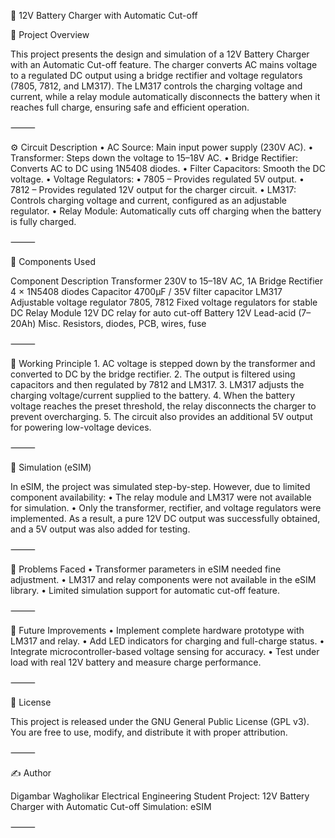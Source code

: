 🔋 12V Battery Charger with Automatic Cut-off

📘 Project Overview

This project presents the design and simulation of a 12V Battery Charger with an Automatic Cut-off feature.
The charger converts AC mains voltage to a regulated DC output using a bridge rectifier and voltage regulators (7805, 7812, and LM317).
The LM317 controls the charging voltage and current, while a relay module automatically disconnects the battery when it reaches full charge, ensuring safe and efficient operation.

⸻

⚙ Circuit Description
	•	AC Source: Main input power supply (230V AC).
	•	Transformer: Steps down the voltage to 15–18V AC.
	•	Bridge Rectifier: Converts AC to DC using 1N5408 diodes.
	•	Filter Capacitors: Smooth the DC voltage.
	•	Voltage Regulators:
	•	7805 – Provides regulated 5V output.
	•	7812 – Provides regulated 12V output for the charger circuit.
	•	LM317: Controls charging voltage and current, configured as an adjustable regulator.
	•	Relay Module: Automatically cuts off charging when the battery is fully charged.

⸻

🧩 Components Used

Component	Description
Transformer	230V to 15–18V AC, 1A
Bridge Rectifier	4 × 1N5408 diodes
Capacitor	4700µF / 35V filter capacitor
LM317	Adjustable voltage regulator
7805, 7812	Fixed voltage regulators for stable DC
Relay Module	12V DC relay for auto cut-off
Battery	12V Lead-acid (7–20Ah)
Misc.	Resistors, diodes, PCB, wires, fuse


⸻

🧠 Working Principle
	1.	AC voltage is stepped down by the transformer and converted to DC by the bridge rectifier.
	2.	The output is filtered using capacitors and then regulated by 7812 and LM317.
	3.	LM317 adjusts the charging voltage/current supplied to the battery.
	4.	When the battery voltage reaches the preset threshold, the relay disconnects the charger to prevent overcharging.
	5.	The circuit also provides an additional 5V output for powering low-voltage devices.

⸻

🧪 Simulation (eSIM)

In eSIM, the project was simulated step-by-step.
However, due to limited component availability:
	•	The relay module and LM317 were not available for simulation.
	•	Only the transformer, rectifier, and voltage regulators were implemented.
As a result, a pure 12V DC output was successfully obtained, and a 5V output was also added for testing.

⸻

🚧 Problems Faced
	•	Transformer parameters in eSIM needed fine adjustment.
	•	LM317 and relay components were not available in the eSIM library.
	•	Limited simulation support for automatic cut-off feature.

⸻

🧰 Future Improvements
	•	Implement complete hardware prototype with LM317 and relay.
	•	Add LED indicators for charging and full-charge status.
	•	Integrate microcontroller-based voltage sensing for accuracy.
	•	Test under load with real 12V battery and measure charge performance.

⸻

📄 License

This project is released under the GNU General Public License (GPL v3).
You are free to use, modify, and distribute it with proper attribution.

⸻

✍ Author

Digambar Wagholikar
Electrical Engineering Student
Project: 12V Battery Charger with Automatic Cut-off
Simulation: eSIM

⸻
